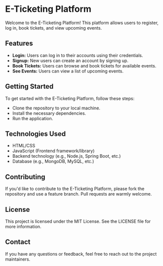 <html>
<head></head>
<body>
    <h1>E-Ticketing Platform</h1>
    <p>Welcome to the E-Ticketing Platform! This platform allows users to register, log in, book tickets, and view upcoming events.</p>
    <h2>Features</h2>
    <ul>
        <li><strong>Login:</strong> Users can log in to their accounts using their credentials.</li>
        <li><strong>Signup:</strong> New users can create an account by signing up.</li>
        <li><strong>Book Tickets:</strong> Users can browse and book tickets for available events.</li>
        <li><strong>See Events:</strong> Users can view a list of upcoming events.</li>
    </ul>
    <h2>Getting Started</h2>
    <p>To get started with the E-Ticketing Platform, follow these steps:</p>
    <ul>
        <li>Clone the repository to your local machine.</li>
        <li>Install the necessary dependencies.</li>
        <li>Run the application.</li>
    </ul>
    <h2>Technologies Used</h2>
    <ul>
        <li>HTML/CSS</li>
        <li>JavaScript (Frontend framework/library)</li>
        <li>Backend technology (e.g., Node.js, Spring Boot, etc.)</li>
        <li>Database (e.g., MongoDB, MySQL, etc.)</li>
    </ul>
    <h2>Contributing</h2>
    <p>If you'd like to contribute to the E-Ticketing Platform, please fork the repository and use a feature branch. Pull requests are warmly welcome.</p>
    <h2>License</h2>
    <p>This project is licensed under the MIT License. See the LICENSE file for more information.</p>
    <h2>Contact</h2>
    <p>If you have any questions or feedback, feel free to reach out to the project maintainers.</p>
</body>
</html>